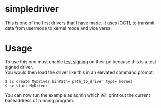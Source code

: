 # simpledriver
This is one of the first drivers that I have made. It uses [IOCTL](https://docs.microsoft.com/en-us/windows/win32/devio/device-input-and-output-control-ioctl-) to transmit data from usermode to kernel mode and vice versa.<br>

# Usage
To use this one must enable [test signing](https://docs.microsoft.com/en-us/windows-hardware/drivers/install/the-testsigning-boot-configuration-option) on their pc because this is a test signed driver.<br> 
You would then load the driver like this in an elevated command prompt: <br>

```
$ sc create MyDriver binPath= path_to_driver type= kernel
$ sc start MyDriver
```

You can now run the example as admin which will print out the current baseaddress of running program.
